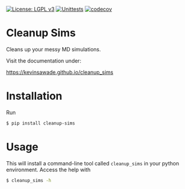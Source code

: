 [![License: LGPL v3](https://img.shields.io/badge/License-LGPL_v3-blue.svg)](https://www.gnu.org/licenses/lgpl-3.0)
[![Unittests](https://github.com/kevinsawade/cleanup_sims/actions/workflows/CI.yaml/badge.svg)](https://github.com/kevinsawade/cleanup_sims/actions/workflows/CI.yaml)
[![codecov](https://codecov.io/gh/kevinsawade/cleanup_sims/branch/main/graph/badge.svg?token=MYMAFVMXZX)](https://codecov.io/gh/kevinsawade/cleanup_sims)

# Cleanup Sims

Cleans up your messy MD simulations.

Visit the documentation under:

https://kevinsawade.github.io/cleanup_sims

# Installation

Run

```bash
$ pip install cleanup-sims
```

# Usage

This will install a command-line tool called `cleanup_sims` in your python environment. Access the help with

```bash
$ cleanup_sims -h
```
